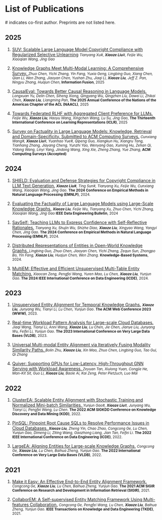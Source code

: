 # List of Publications



\# indicates co-first author. Preprints are not listed here. 

## 2025

1. [SUV: Scalable Large Language Model Copyright Compliance with Regularized Selective Unlearning](https://arxiv.org/abs/2503.22948) 
    <small>*Tianyang Xu#, **Xiaoze Liu**#, Feijie Wu, Xiaoqian Wang, Jing Gao*</small>

1. [Knowledge Graphs Meet Multi-Modal Learning: A Comprehensive Survey. ](https://arxiv.org/abs/2402.05391)
    <small>*Zhuo Chen, Yichi Zhang, Yin Fang, Yuxia Geng, Lingbing Guo, Xiang Chen, Qian Li, Wen Zhang, Jiaoyan Chen, Yushan Zhu, Jiaqi Li, **Xiaoze Liu**, Jeff Z. Pan, Ningyu Zhang, Huajun Chen*, 
    **Information Fusion**, 2025</small>



1. [CausalEval: Towards Better Causal Reasoning in Language Models.](https://arxiv.org/abs/2410.16676)
    <small>*Longxuan Yu, Delin Chen, Siheng Xiong, Qingyang Wu, Qingzhen Liu, Dawei Li, Zhikai Chen, **Xiaoze Liu**, Liangming Pan*,
    **The 2025 Annual Conference of the Nations of the Americas Chapter of the ACL (NAACL)**, 2025
    </small>


1. [Towards Federated RLHF with Aggregated Client Preference for LLMs.](https://openreview.net/forum?id=mqNKiEB6pd)
    <small>*Feijie Wu, **Xiaoze Liu**, Haoyu Wang, Xingchen Wang, Lu Su, Jing Gao*,
    **The Thirteenth International Conference on Learning Representations (ICLR)**, 2025
    </small>

 1. [Survey on Factuality in Large Language Models: Knowledge, Retrieval and Domain-Specificity. Submitted to ACM Computing Surveys.](https://arxiv.org/abs/2310.07521)
    <small>*Cunxiang Wang#, **Xiaoze Liu**#, Yuanhao Yue#, Qipeng Guo, Xiangkun Hu,  Xiangru Tang, Tianhang Zhang, Jiayang Cheng, Yunzhi Yao, Wenyang Gao, Xuming Hu, Zehan Qi, Yidong Wang, Linyi Yang, Jindong Wang, Xing Xie, Zheng Zhang, Yue Zhang*,
    **ACM Computing Surveys (Accepted)**</small>


## 2024

<!-- SHIELD: Evaluation and Defense Strategies for Copyright Compliance in LLM Text Generation 2406.12975
Authors
Xiaoze Liu, Ting Sun, Tianyang Xu, Feijie Wu, Cunxiang Wang, Xiaoqian Wang, Jing Gao -->

1. [SHIELD: Evaluation and Defense Strategies for Copyright Compliance in LLM Text Generation.](https://arxiv.org/abs/2406.12975)
    <small class="author">***Xiaoze Liu#**, Ting Sun#, Tianyang Xu, Feijie Wu, Cunxiang Wang, Xiaoqian Wang, Jing Gao*.
    **The 2024 Conference on Empirical Methods in Natural Language Processing (EMNLP)**, 2024.
    </small>


1. [Evaluating the Factuality of Large Language Models using Large-Scale Knowledge Graphs.](https://arxiv.org/abs/2404.00942)
    <small>***Xiaoze Liu**, Feijie Wu, Tianyang Xu, Zhuo Chen, Yichi Zhang, Xiaoqian Wang, Jing Gao*
    **IEEE Data Engineering Bulletin**, 2024
    </small>


<!-- SaySelf: Teaching LLMs to Express Confidence with Self-Reflective Rationales https://arxiv.org/abs/2405.20974
Tianyang Xu, Shujin Wu, Shizhe Diao, Xiaoze Liu, Xingyao Wang, Yangyi Chen, Jing Gao -->

1. [SaySelf: Teaching LLMs to Express Confidence with Self-Reflective Rationales.](https://arxiv.org/abs/2405.20974)
    <small class="author">*Tianyang Xu, Shujin Wu, Shizhe Diao, **Xiaoze Liu**, Xingyao Wang, Yangyi Chen, Jing Gao*.
    **The 2024 Conference on Empirical Methods in Natural Language Processing (EMNLP)**, 2024.
    </small>

1. [Distributed Representations of Entities in Open-World Knowledge Graphs. ](https://www.sciencedirect.com/science/article/abs/pii/S095070512400217X)
    <small>*Lingbing Guo, Zhuo Chen, Jiaoyan Chen, Yichi Zhang, Zequn Sun, Zhongpo Bo, Yin Fang, **Xiaoze Liu**, Huajun Chen, Wen Zhang*.
    **Knowledge-Based Systems**, 2024.
    </small>

1. [MultiEM: Effective and Efficient Unsupervised Multi-Table Entity Matching.](https://arxiv.org/abs/2308.01927)
    <small>*Xiaocan Zeng, Pengfei Wang, Yuren Mao, Lu Chen, **Xiaoze Liu**, Yunjun Gao*.
    **The 2024 IEEE International Conference on Data Engineering (ICDE)**, 2024.
    </small>


## 2023

1. [Unsupervised Entity Alignment for Temporal Knowledge Graphs.](https://dl.acm.org/doi/10.1145/3543507.3583381)
    <small>***Xiaoze Liu**, Junyang Wu, Tianyi Li, Lu Chen, Yunjun Gao*.
    **The ACM Web Conference 2023 (WWW)**, 2023.
    </small>

1. [Real-time Workload Pattern Analysis for Large-scale Cloud Databases. ](https://arxiv.org/abs/2307.02626)
    <small>*Jiaqi Wang, Tianyi Li, Anni Wang, **Xiaoze Liu**, Lu Chen, Jie Chen, Jianye Liu, Junyang Wu, Feifei Li, Yunjun Gao*.
    **The 2023 International Conference on Very Large Data Bases (VLDB)**, 2023.
    </small>


1. [Universal Multi-modal Entity Alignment via Iteratively Fusing Modality Similarity Paths. ](https://browse.arxiv.org/abs/2310.05364)
    <small>*Bolin Zhu, **Xiaoze Liu**, Xin Mao, Zhuo Chen, Lingbing Guo, Tao Gui, Qi Zhang*</small>


1. [Quiver: Supporting GPUs for Low-Latency, High-Throughput GNN Serving with Workload Awareness. ](https://arxiv.org/pdf/2305.10863.pdf)
    <small>*Zeyuan Tan, Xiulong Yuan, Congjie He, Man-Kit Sit, Guo Li, **Xiaoze Liu**, Baole Ai, Kai Zeng, Peter Pietzuch, Luo Mai*</small>


## 2022

1. [ClusterEA: Scalable Entity Alignment with Stochastic Training and Normalized Mini-batch Similarities. ](https://dl.acm.org/doi/10.1145/3534678.3539331)
   <small>*Yunjun Gao#, **Xiaoze Liu**#, Junyang Wu, Tianyi Li, Pengfei Wang, Lu Chen*.
   **The 2022 ACM SIGKDD Conference on Knowledge Discovery and Data Mining (KDD)**, 2022.
   </small>

1. [PinSQL: Pinpoint Root Cause SQLs to Resolve Performance Issues in Cloud Databases. ](https://ieeexplore.ieee.org/document/9835371)
   <small>***Xiaoze Liu**, Zheng Yin, Chao Zhao, Congcong Ge, Lu Chen, Yunjun Gao, Dimeng Li, Ziting Wang, Gaozhong Liang, Jian Tan, Feifei Li*.
   **The 2022 IEEE International Conference on Data Engineering (ICDE)**, 2022.
   </small>

1. [LargeEA: Aligning Entities for Large-scale Knowledge Graphs.](http://www.vldb.org/pvldb/vol15/p237-gao.pdf)
   <small>*Congcong Ge, **Xiaoze Liu**, Lu Chen, Baihua Zheng, Yunjun Gao*.
   **The 2022 International Conference on Very Large Data Bases (VLDB)**, 2022.
   </small>

## 2021

1. [Make it Easy: An Effective End-to-End Entity Alignment Framework.](https://dl.acm.org/doi/10.1145/3404835.3462870)
   <small>*Congcong Ge, **Xiaoze Liu**, Lu Chen, Baihua Zheng, Yunjun Gao*.
   **The 2021 ACM SIGIR Conference on Research and Development in Information Retrieval (SIGIR)**, 2021.
   </small>

1. [CollaborEM: A Self-supervised Entity Matching Framework Using Multi-features Collaboration.](https://ieeexplore.ieee.org/document/9647870)
   <small>*Congcong Ge, Pengfei Wang, Lu Chen, **Xiaoze Liu**, Baihua Zheng, Yunjun Gao*.
   **IEEE Transactions on Knowledge and Data Engineering (TKDE)**, 2021.
   </small>



<!-- ## Preprints  -->

<!-- On the Client Preference of LLM Fine-tuning in Federated Learning https://arxiv.org/abs/2407.03038
Feijie Wu, Xiaoze Liu, Haoyu Wang, Xingchen Wang, Jing Gao -->

<!-- 1. [Towards Federated RLHF with Aggregated Client Preference for LLMs.](https://arxiv.org/abs/2407.03038)
    <small>*Feijie Wu, **Xiaoze Liu**, Haoyu Wang, Xingchen Wang, Jing Gao*</small> -->


<!-- 1. [Evaluating the Factuality of Large Language Models using Large-Scale Knowledge Graphs. ](https://arxiv.org/abs/2404.00942)
    <small>***Xiaoze Liu**, Feijie Wu, Tianyang Xu, Zhuo Chen, Yichi Zhang, Xiaoqian Wang, Jing Gao*</small> -->
